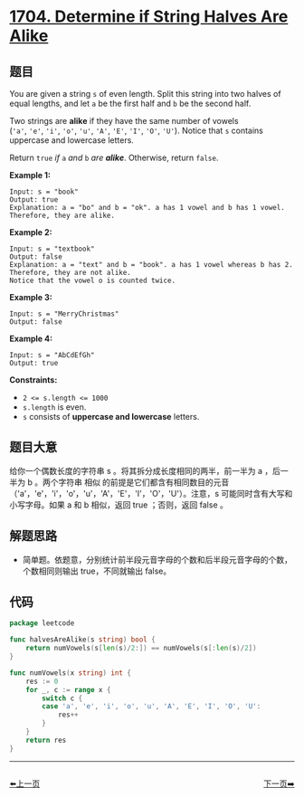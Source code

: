 # [1704. Determine if String Halves Are Alike](https://leetcode.com/problems/determine-if-string-halves-are-alike/)

## 题目

You are given a string `s` of even length. Split this string into two halves of equal lengths, and let `a` be the first half and `b` be the second half.

Two strings are **alike** if they have the same number of vowels (`'a'`, `'e'`, `'i'`, `'o'`, `'u'`, `'A'`, `'E'`, `'I'`, `'O'`, `'U'`). Notice that `s` contains uppercase and lowercase letters.

Return `true` *if* `a` *and* `b` *are **alike***. Otherwise, return `false`.

**Example 1:**

```
Input: s = "book"
Output: true
Explanation: a = "bo" and b = "ok". a has 1 vowel and b has 1 vowel. Therefore, they are alike.
```

**Example 2:**

```
Input: s = "textbook"
Output: false
Explanation: a = "text" and b = "book". a has 1 vowel whereas b has 2. Therefore, they are not alike.
Notice that the vowel o is counted twice.
```

**Example 3:**

```
Input: s = "MerryChristmas"
Output: false
```

**Example 4:**

```
Input: s = "AbCdEfGh"
Output: true
```

**Constraints:**

- `2 <= s.length <= 1000`
- `s.length` is even.
- `s` consists of **uppercase and lowercase** letters.

## 题目大意

给你一个偶数长度的字符串 s 。将其拆分成长度相同的两半，前一半为 a ，后一半为 b 。两个字符串 相似 的前提是它们都含有相同数目的元音（'a'，'e'，'i'，'o'，'u'，'A'，'E'，'I'，'O'，'U'）。注意，s 可能同时含有大写和小写字母。如果 a 和 b 相似，返回 true ；否则，返回 false 。

## 解题思路

- 简单题。依题意，分别统计前半段元音字母的个数和后半段元音字母的个数，个数相同则输出 true，不同就输出 false。

## 代码

```go
package leetcode

func halvesAreAlike(s string) bool {
	return numVowels(s[len(s)/2:]) == numVowels(s[:len(s)/2])
}

func numVowels(x string) int {
	res := 0
	for _, c := range x {
		switch c {
		case 'a', 'e', 'i', 'o', 'u', 'A', 'E', 'I', 'O', 'U':
			res++
		}
	}
	return res
}
```


----------------------------------------------
<div style="display: flex;justify-content: space-between;align-items: center;">
<p><a href="https://books.halfrost.com/leetcode/ChapterFour/1700~1799/1700.Number-of-Students-Unable-to-Eat-Lunch/">⬅️上一页</a></p>
<p><a href="https://books.halfrost.com/leetcode/ChapterFour/1700~1799/1710.Maximum-Units-on-a-Truck/">下一页➡️</a></p>
</div>
